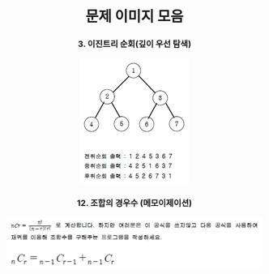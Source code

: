<div align="center">
<h1>문제 이미지 모음</h1>
<h3>3. 이진트리 순회(깊이 우선 탐색)</h3>

![Alt text](image.png)

<h3>12. 조합의 경우수 (메모이제이션)</h3>

![Alt text](image-1.png)

</div>
